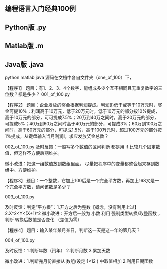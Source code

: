 ## 编程语言入门经典100例
## Python版 .py
## Matlab版 .m
## Java版 .java

python matlab java 源码在文档中各自文件夹（one_of_100）下，


【程序1】
题目：有1、2、3、4个数字，能组成多少个互不相同且无重复数字的三位数？都是多少？
001_of_100.py

【程序2】
题目：企业发放的奖金根据利润提成。利润(I)低于或等于10万元时，奖金可提10%；利润高于10万元，低于20万元时，低于10万元的部分按10%提成，高于10万元的部分，可可提成7.5%；20万到40万之间时，高于20万元的部分，可提成5%；40万到60万之间时高于40万元的部分，可提成3%；60万到100万之间时，高于60万元的部分，可提成1.5%，高于100万元时，超过100万元的部分按1%提成，从键盘输入当月利润I，求应发放奖金总数？

002_of_100.py
及时反馈：一般写多个数值的区间判断 都是用 if 比较几个固定数值，但这样不方便后期维护。

微小改进：把这一组数值放到数组里面。
		  尽量把程序中的变量都整合起来存到数组中。方便维护。

【程序3】
题目：一个整数，它加上100后是一个完全平方数，再加上168又是一个完全平方数，请问该数是多少？

003_of_100.py

及时反馈：判定“平方根”：1.开方之后为整数【概念，没有利用上过】
						2.X^2<Y<(X+1)^2 
微小改进：开方后一般为 小数   利用 强制类型转换/取整函数 ，判断 转换后数值是否变化  （差值为零）


 【程序4】
题目：输入某年某月某日，判断这一天是这一年的第几天？

004_of_100.py

及时反馈：1.判断年数（闰年）
		  2.判断月数
		  3.累加天数

微小改进：1.判断完月份直接从 数组(设定 1×12 ) 中取值相加
		  2.利用日期函数







